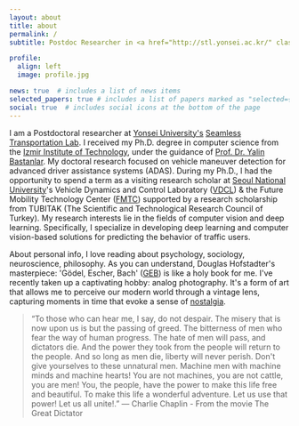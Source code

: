 ```yaml
---
layout: about
title: about
permalink: /
subtitle: Postdoc Researcher in <a href="http://stl.yonsei.ac.kr/" class="page-description" target="_blank">Seamless Transportation Lab</a> at <a href="https://www.yonsei.ac.kr/en_sc/" class="page-description" target="_blank">Yonsei University</a>.

profile:
  align: left
  image: profile.jpg

news: true  # includes a list of news items
selected_papers: true # includes a list of papers marked as "selected={true}"
social: true  # includes social icons at the bottom of the page
---
```

I am a Postdoctoral researcher at [Yonsei University's](https://www.yonsei.ac.kr/en_sc/) [Seamless Transportation Lab](http://stl.yonsei.ac.kr/). I received my Ph.D. degree in computer science from the [Izmir Institute of Technology](https://en.iyte.edu.tr/), under the guidance of [Prof. Dr. Yalin Bastanlar](https://ceng.iyte.edu.tr/people/yalin-bastanlar/). My doctoral research focused on vehicle maneuver detection for advanced driver assistance systems (ADAS). During my Ph.D., I had the opportunity to spend a term as a visiting research scholar at [Seoul National University](https://en.snu.ac.kr/)'s Vehicle Dynamics and Control Laboratory ([VDCL](https://vdcl.snu.ac.kr/)) & the Future Mobility Technology Center ([FMTC](https://fmtc.snu.ac.kr/)) supported by a research scholarship from TUBITAK (The Scientific and Technological Research Council of Turkey).
My research interests lie in the fields of computer vision and deep learning. Specifically, I specialize in developing deep learning and computer vision-based solutions for predicting the behavior of traffic users.

About personal info,
I love reading about psychology, sociology, neuroscience, philosophy. As you can understand, Douglas Hofstadter's masterpiece: 'Gödel, Escher, Bach' ([GEB](https://en.wikipedia.org/wiki/G%C3%B6del,_Escher,_Bach)) is like a holy book for me. I've recently taken up a captivating hobby: analog photography. It's a form of art that allows me to perceive our modern world through a vintage lens, capturing moments in time that evoke a sense of [nostalgia](http://www.flickr.com/106092908@N08).

> “To those who can hear me, I say, do not despair.
> The misery that is now upon us is but the passing of greed.
> The bitterness of men who fear the way of human progress.
> The hate of men will pass, and dictators die.
> And the power they took from the people will return to the people.
> And so long as men die, liberty will never perish.
> Don't give yourselves to these unnatural men.
> Machine men with machine minds and machine hearts!
> You are not machines, you are not cattle, you are men!
> You, the people, have the power to make this life free and beautiful.
> To make this life a wonderful adventure.
> Let us use that power!
> Let us all unite!.”
> ― Charlie Chaplin - From the movie The Great Dictator
